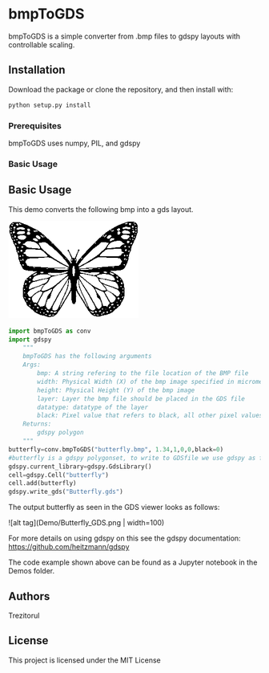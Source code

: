 # bmpToGDS

bmpToGDS is a simple converter from .bmp files to gdspy layouts with controllable scaling.

## Installation

Download the package or clone the repository, and then install with:

```bash
python setup.py install
```

### Prerequisites

bmpToGDS uses numpy, PIL, and gdspy

### Basic Usage


## Basic Usage

This demo converts the following bmp into a gds layout.

![alt tag](Demo/Butterfly.bmp)

```python
import bmpToGDS as conv
import gdspy
    """
    bmpToGDS has the following arguments
    Args:
        bmp: A string refering to the file location of the BMP file
        width: Physical Width (X) of the bmp image specified in micrometers
        height: Physical Height (Y) of the bmp image 
        layer: Layer the bmp file should be placed in the GDS file
        datatype: datatype of the layer 
        black: Pixel value that refers to black, all other pixel values are rendered white
    Returns: 
        gdspy polygon
    """
butterfly=conv.bmpToGDS("butterfly.bmp", 1.34,1,0,0,black=0)
#butterfly is a gdspy polygonset, to write to GDSfile we use gdspy as follows:
gdspy.current_library=gdspy.GdsLibrary()
cell=gdspy.Cell("butterfly")
cell.add(butterfly)
gdspy.write_gds("Butterfly.gds") 
```
The output butterfly as seen in the GDS viewer looks as follows: 

![alt tag](Demo/Butterfly_GDS.png | width=100)

For more details on using gdspy on this see the gdspy documentation: https://github.com/heitzmann/gdspy

The code example shown above can be found as a Jupyter notebook in the Demos folder.

## Authors

Trezitorul

## License

This project is licensed under the MIT License